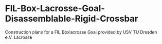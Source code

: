 # FIL-Box-Lacrosse-Goal-Disassemblable-Rigid-Crossbar
Construction plans for a FIL Boxlacrosse Goal provided by USV TU Dresden e.V. Lacrosse 
